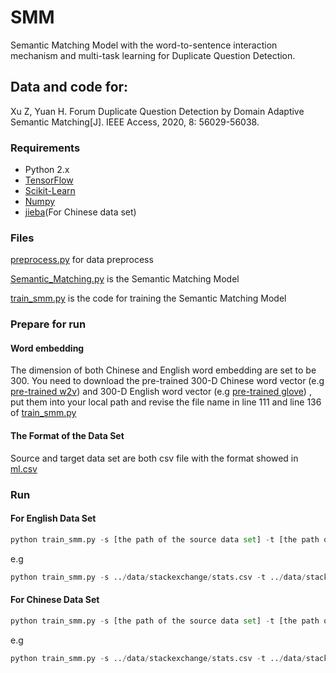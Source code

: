 # SMM

Semantic Matching Model with the word-to-sentence interaction mechanism and multi-task learning for Duplicate Question Detection.

## Data and code for:

Xu Z, Yuan H. Forum Duplicate Question Detection by Domain Adaptive Semantic Matching[J]. IEEE Access, 2020, 8: 56029-56038.

### Requirements

- Python 2.x
- [TensorFlow](https://www.tensorflow.org)
- [Scikit-Learn](http://scikit-learn.org/stable/index.html)
- [Numpy](http://www.numpy.org/)
- [jieba](https://pypi.org/project/jieba/)(For Chinese data set)

### Files

[preprocess.py]() for data preprocess

[Semantic_Matching.py]() is the Semantic Matching Model

 [train_smm.py]() is the code for training the Semantic Matching Model

### Prepare for run

#### Word embedding

The dimension of both Chinese and English word embedding are set to be 300. You need to download the pre-trained 300-D Chinese word vector (e.g [pre-trained w2v](<https://github.com/Embedding/Chinese-Word-Vectors>)) and 300-D English word vector (e.g [pre-trained glove](<https://nlp.stanford.edu/projects/glove/>)) , put them into your local path and revise the file name in line 111 and line 136 of  [train_smm.py]() 

#### The Format of the Data Set

Source and target data set are both csv file with the format showed in [ml.csv]()

### Run

#### For English Data Set

```python
python train_smm.py -s [the path of the source data set] -t [the path of the target data set]
```

e.g

```python
python train_smm.py -s ../data/stackexchange/stats.csv -t ../data/stackexchange/mathematica.csv
```

#### For Chinese Data Set

```python
python train_smm.py -s [the path of the source data set] -t [the path of the target data set] -c 1
```

e.g

```python
python train_smm.py -s ../data/stackexchange/stats.csv -t ../data/stackexchange/mathematica.csv -c 1
```
